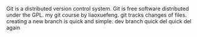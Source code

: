 Git is a distributed version control system.
Git is free software distributed under the GPL.
my git course by liaoxuefeng.
git tracks changes of files. 
creating a new branch is quick and simple.
dev branch
quick del
quick del again
